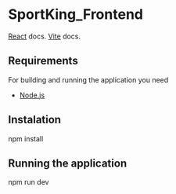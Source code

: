 # SportKing_Frontend

[React](https://reactjs.org/) docs.
[Vite](https://vitejs.dev/) docs.

## Requirements

For building and running the application you need

- [Node.js](https://nodejs.org/)

## Instalation

npm install

## Running the application 

npm run dev
